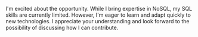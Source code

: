 I'm excited about the opportunity.
While I bring expertise in NoSQL, my SQL skills are currently limited.
However, I'm eager to learn and adapt quickly to new technologies.
I appreciate your understanding and look forward to the possibility of discussing how I can contribute.